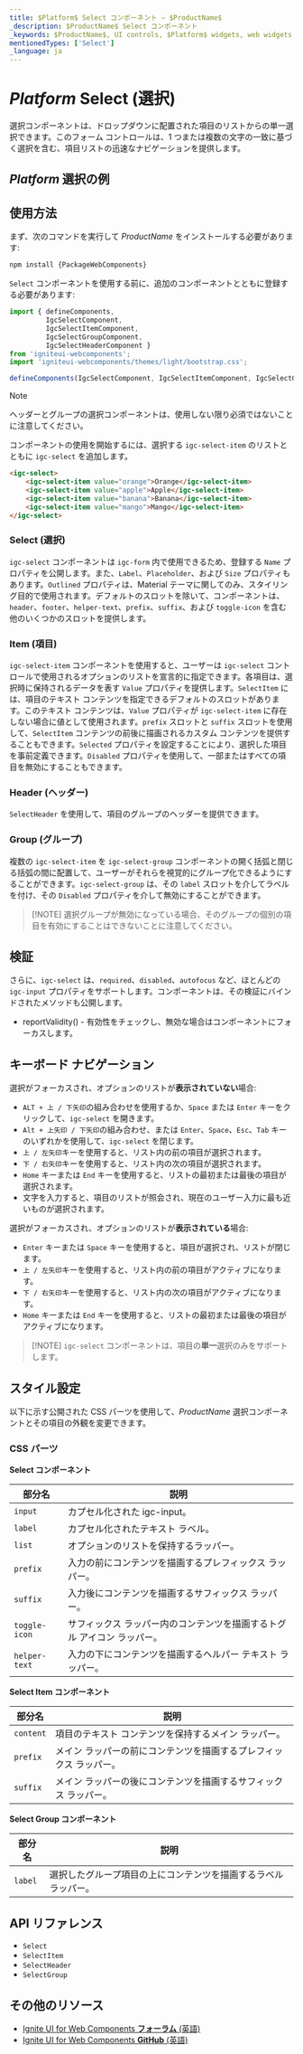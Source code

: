 ```yaml
---
title: $Platform$ Select コンポーネント – $ProductName$
_description: $ProductName$ Select コンポーネント
_keywords: $ProductName$, UI controls, $Platform$ widgets, web widgets, UI widgets, $Platform$, Native $Platform$ Components Suite, Native $Platform$ Controls, Native $Platform$ Components Library, $Platform$ Select components, $Platform$ Select controls, UI コントロール, $Platform$ ウィジェット, web ウィジェット, UI ウィジェット, ネイティブ $Platform$ コンポーネント スイート, ネイティブ $Platform$ コントロール, ネイティブ $Platform$ コンポーネント ライブラリ, $Platform$ Select コンポーネント, $Platform$ Select コントロール
mentionedTypes: ['Select']
_language: ja
---
```


# $Platform$ Select (選択)
選択コンポーネントは、ドロップダウンに配置された項目のリストからの単一選択できます。このフォーム コントロールは、1 つまたは複数の文字の一致に基づく選択を含む、項目リストの迅速なナビゲーションを提供します。 

## $Platform$ 選択の例

<code-view style="height:220px"
           data-demos-base-url="{environment:demosBaseUrl}"
           iframe-src="{environment:demosBaseUrl}/inputs/select-overview" alt="$Platform$ Select の例"
           github-src="inputs/select/overview">
</code-view>

<div class="divider--half"></div>

## 使用方法

<!-- WebComponents -->
まず、次のコマンドを実行して $ProductName$ をインストールする必要があります:

```cmd
npm install {PackageWebComponents}
```

`Select` コンポーネントを使用する前に、追加のコンポーネントとともに登録する必要があります:

```ts
import { defineComponents,
         IgcSelectComponent,
         IgcSelectItemComponent,
         IgcSelectGroupComponent,
         IgcSelectHeaderComponent } 
from 'igniteui-webcomponents';
import 'igniteui-webcomponents/themes/light/bootstrap.css';

defineComponents(IgcSelectComponent, IgcSelectItemComponent, IgcSelectGroupComponent, IgcSelectHeaderComponent);
```

<!-- end: WebComponents -->

> [!NOTE]
> ヘッダーとグループの選択コンポーネントは、使用しない限り必須ではないことに注意してください。

コンポーネントの使用を開始するには、選択する `igc-select-item` のリストとともに `igc-select` を追加します。

```html
<igc-select>
    <igc-select-item value="orange">Orange</igc-select-item>
    <igc-select-item value="apple">Apple</igc-select-item>
    <igc-select-item value="banana">Banana</igc-select-item>
    <igc-select-item value="mango">Mango</igc-select-item>
</igc-select>
```

### Select (選択) 

`igc-select` コンポーネントは `igc-form` 内で使用できるため、登録する `Name` プロパティを公開します。また、`Label`、`Placeholder`、および `Size` プロパティもあります。`Outlined` プロパティは、Material テーマに関してのみ、スタイリング目的で使用されます。デフォルトのスロットを除いて、コンポーネントは、`header`、`footer`、`helper-text`、`prefix`、`suffix`、および `toggle-icon` を含む他のいくつかのスロットを提供します。 

### Item (項目)

`igc-select-item` コンポーネントを使用すると、ユーザーは `igc-select` コントロールで使用されるオプションのリストを宣言的に指定できます。各項目は、選択時に保持されるデータを表す `Value` プロパティを提供します。`SelectItem` には、項目のテキスト コンテンツを指定できるデフォルトのスロットがあります。このテキスト コンテンツは、`Value` プロパティが `igc-select-item` に存在しない場合に値として使用されます。`prefix` スロットと `suffix` スロットを使用して、`SelectItem` コンテンツの前後に描画されるカスタム コンテンツを提供することもできます。`Selected` プロパティを設定することにより、選択した項目を事前定義できます。`Disabled` プロパティを使用して、一部またはすべての項目を無効にすることもできます。

<code-view style="height: 220px"
           data-demos-base-url="{environment:dvDemosBaseUrl}"
           iframe-src="{environment:dvDemosBaseUrl}/inputs/select-item"
           alt="$Platform$ Select Item の例"
           github-src="inputs/select/item">
</code-view>

### Header (ヘッダー)

`SelectHeader` を使用して、項目のグループのヘッダーを提供できます。

<code-view style="height: 250px"
           data-demos-base-url="{environment:dvDemosBaseUrl}"
           iframe-src="{environment:dvDemosBaseUrl}/inputs/select-header"
           alt="$Platform$ Select Header の例"
           github-src="inputs/select/header">
</code-view>

### Group (グループ)

複数の `igc-select-item` を `igc-select-group` コンポーネントの開く括弧と閉じる括弧の間に配置して、ユーザーがそれらを視覚的にグループ化できるようにすることができます。`igc-select-group` は、その `label` スロットを介してラベルを付け、その `Disabled` プロパティを介して無効にすることができます。

> [!NOTE] 選択グループが無効になっている場合、そのグループの個別の項目を有効にすることはできないことに注意してください。

<code-view style="height: 480px"
           data-demos-base-url="{environment:dvDemosBaseUrl}"
           iframe-src="{environment:dvDemosBaseUrl}/inputs/select-group"
           alt="$Platform$ Select Group の例"
           github-src="inputs/select/group">
</code-view>

## 検証

さらに、`igc-select` は、`required`、`disabled`、`autofocus` など、ほとんどの `igc-input` プロパティをサポートします。コンポーネントは、その検証にバインドされたメソッドも公開します。

- reportValidity() - 有効性をチェックし、無効な場合はコンポーネントにフォーカスします。

## キーボード ナビゲーション

選択がフォーカスされ、オプションのリストが**表示されていない**場合:

- `ALT + 上 / 下矢印`の組み合わせを使用するか、`Space` または `Enter` キーをクリックして、`igc-select` を開きます。
- `Alt + 上矢印 / 下矢印`の組み合わせ、または `Enter`、`Space`、`Esc`、`Tab` キーのいずれかを使用して、`igc-select` を閉じます。
- `上 / 左矢印`キーを使用すると、リスト内の前の項目が選択されます。
- `下 / 右矢印`キーを使用すると、リスト内の次の項目が選択されます。
- `Home` キーまたは `End` キーを使用すると、リストの最初または最後の項目が選択されます。
- 文字を入力すると、項目のリストが照会され、現在のユーザー入力に最も近いものが選択されます。

選択がフォーカスされ、オプションのリストが**表示されている**場合:

- `Enter` キーまたは `Space` キーを使用すると、項目が選択され、リストが閉じます。
- `上 / 左矢印`キーを使用すると、リスト内の前の項目がアクティブになります。
- `下 / 右矢印`キーを使用すると、リスト内の次の項目がアクティブになります。
- `Home` キーまたは `End` キーを使用すると、リストの最初または最後の項目がアクティブになります。

> [!NOTE] `igc-select` コンポーネントは、項目の**単一**選択のみをサポートします。

<!-- WebComponents -->

## スタイル設定

以下に示す公開された CSS パーツを使用して、$ProductName$ 選択コンポーネントとその項目の外観を変更できます。
### CSS パーツ

**Select コンポーネント**

部分名 | 説明
---------|------------
`input` | カプセル化された igc-input。
`label` | カプセル化されたテキスト ラベル。
`list` | オプションのリストを保持するラッパー。
`prefix`  | 入力の前にコンテンツを描画するプレフィックス ラッパー。
`suffix` | 入力後にコンテンツを描画するサフィックス ラッパー。
`toggle-icon` | サフィックス ラッパー内のコンテンツを描画するトグル アイコン ラッパー。
`helper-text` | 入力の下にコンテンツを描画するヘルパー テキスト ラッパー。

**Select Item コンポーネント**

部分名 | 説明
---------|------------
`content` | 項目のテキスト コンテンツを保持するメイン ラッパー。
`prefix`  | メイン ラッパーの前にコンテンツを描画するプレフィックス ラッパー。
`suffix` | メイン ラッパーの後にコンテンツを描画するサフィックス ラッパー。

**Select Group コンポーネント**

部分名 | 説明
---------|------------
`label` | 選択したグループ項目の上にコンテンツを描画するラベル ラッパー。

<code-view style="height: 380px"
           data-demos-base-url="{environment:dvDemosBaseUrl}"
           iframe-src="{environment:dvDemosBaseUrl}/inputs/select-styling"
           alt="$Platform$ Select スタイル設定の例"
           github-src="inputs/select/styling">
</code-view>

## API リファレンス

* `Select`
* `SelectItem`
* `SelectHeader`
* `SelectGroup`

<!-- end: WebComponents -->

## その他のリソース

<!-- WebComponents -->

* [Ignite UI for Web Components **フォーラム** (英語)](https://www.infragistics.com/community/forums/f/ignite-ui-for-web-components)
* [Ignite UI for Web Components **GitHub** (英語)](https://github.com/IgniteUI/igniteui-webcomponents)

<!-- end: WebComponents -->
